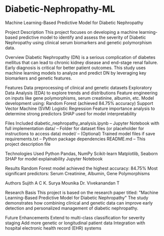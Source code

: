 # Diabetic-Nephropathy-ML
Machine Learning-Based Predictive Model for Diabetic Nephropathy

Project Description
This project focuses on developing a machine learning-based predictive model to identify and assess the severity of Diabetic Nephropathy using clinical serum biomarkers and genetic polymorphism data.

Overview
Diabetic Nephropathy (DN) is a serious complication of diabetes mellitus that can lead to chronic kidney disease and end-stage renal failure. Early diagnosis is critical for better patient outcomes. This study uses machine learning models to analyze and predict DN by leveraging key biomarkers and genetic features.

Features
Data preprocessing of clinical and genetic datasets
Exploratory Data Analysis (EDA) to explore trends and distributions
Feature engineering on inputs like gene polymorphisms, serum creatinine, albumin, etc.
Model development using:
Random Forest (achieved 84.75% accuracy)
Support Vector Machine (SVM)
Logistic Regression
Feature importance analysis to determine strong predictors
SHAP used for model interpretability

Files Included
diabetic_nephropathy_analysis.ipynb – Jupyter Notebook with full implementation
data/ – Folder for dataset files (or placeholder for instructions to access data)
model/ – (Optional) Trained model files if save
requirements.txt – Python package dependencies
README.md – This project description file

Technologies Used
Python
Pandas, NumPy
Scikit-learn
Matplotlib, Seaborn
SHAP for model explainability
Jupyter Notebook

Results
Random Forest model achieved the highest accuracy: 84.75%
Most significant predictors: Serum Creatinine, Albumin, Gene Polymorphisms

Authors
Sujith A C 
K. Surya Mounika
Dr. Vivekanandan T

Research Basis
This project is based on the research paper titled:
"Machine Learning-Based Predictive Model for Diabetic Nephropathy"
The study demonstrates how combining clinical and genetic data can improve early detection and personalized management of diabetic nephropathy.

Future Enhancements
Extend to multi-class classification for severity staging
Add more genetic or longitudinal patient data
Integration with hospital electronic health record (EHR) systems
